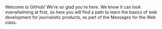 Welcome to GitHub! We're so glad you're here. We know it can look overwhelming at first, so here you will find a path to learn the basics of web development for journalistic products, as part of the Messages for the Web class.